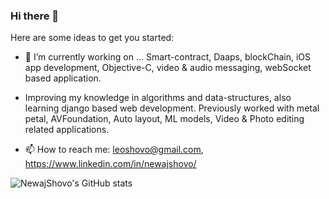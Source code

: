 ### Hi there 👋

Here are some ideas to get you started:
- 🔭 I’m currently working on ... Smart-contract, Daaps, blockChain, iOS app development, Objective-C, video & audio messaging, webSocket based application.
- Improving my knowledge in algorithms and data-structures, also learning django based web development.
Previously worked with metal petal, AVFoundation, Auto layout, ML models, Video & Photo editing related applications.

- 📫 How to reach me: leoshovo@gmail.com, https://www.linkedin.com/in/newajshovo/

![NewajShovo's GitHub stats](https://github-readme-stats.vercel.app/api?username=NewajShovo&count_private=true)
